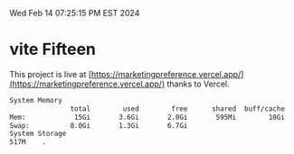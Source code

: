 Wed Feb 14 07:25:15 PM EST 2024

# vite Fifteen


This project is live at [https://marketingpreference.vercel.app/](https://marketingpreference.vercel.app/) thanks to Vercel.

```bash
System Memory
               total        used        free      shared  buff/cache   available
Mem:            15Gi       3.6Gi       2.0Gi       595Mi        10Gi        11Gi
Swap:          8.0Gi       1.3Gi       6.7Gi
System Storage
517M	.
```
```bash
